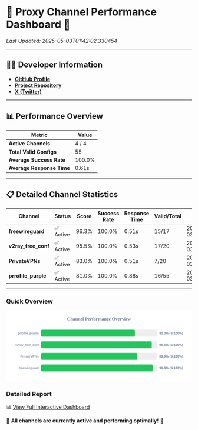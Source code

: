 # 🌟 Proxy Channel Performance Dashboard 🌟

_Last Updated: 2025-05-03T01:42:02.330454_

---

## 👩‍💻 Developer Information

- **[GitHub Profile](https://github.com/4n0nymou3)**  
- **[Project Repository](https://github.com/4n0nymou3/multi-proxy-config-fetcher)**  
- **[X (Twitter)](https://x.com/4n0nymou3)**  

---

## 📊 Performance Overview

| Metric                | Value       |
|-----------------------|-------------|
| **Active Channels**   | 4 / 4       |
| **Total Valid Configs** | 55          |
| **Average Success Rate** | 100.0%      |
| **Average Response Time** | 0.61s       |

---

## 📋 Detailed Channel Statistics

| Channel          | Status     | Score  | Success Rate | Response Time | Valid/Total | Last Success               |
|------------------|------------|--------|--------------|---------------|-------------|----------------------------|
| **freewireguard**  | ✅ Active  | 96.3%  | 100.0% | 0.51s         | 15/17       | 2025-05-03T01:42:02.328680 |
| **v2ray_free_conf**  | ✅ Active  | 95.5%  | 100.0% | 0.53s         | 17/20       | 2025-05-03T01:42:01.245855 |
| **PrivateVPNs**  | ✅ Active  | 83.0%  | 100.0% | 0.51s         | 7/20       | 2025-05-03T01:42:01.791311 |
| **prrofile_purple**  | ✅ Active  | 81.0%  | 100.0% | 0.88s         | 16/55       | 2025-05-03T01:42:00.624059 |

---

### Quick Overview
<div align="center">
  <a href="https://raw.githubusercontent.com/nullluser/NullRepo/refs/heads/main/assets/channel_stats_chart.svg">
    <img src="https://raw.githubusercontent.com/nullluser/NullRepo/refs/heads/main/assets/channel_stats_chart.svg" alt="Source Performance Statistics" width="800">
  </a>
</div>

### Detailed Report
📊 [View Full Interactive Dashboard](https://htmlpreview.github.io/?https://github.com/nullluser/NullRepo/blob/main/assets/performance_report.html)

🎉 **All channels are currently active and performing optimally!** 🎉
